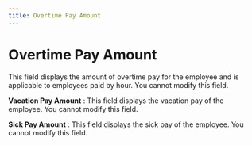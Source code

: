 ```yaml
---
title: Overtime Pay Amount
---
```


# Overtime Pay Amount


This field displays the amount of overtime pay for the employee and is applicable to employees paid by hour. You cannot modify this field.


**Vacation Pay Amount**
: This field displays the vacation pay of the employee. You cannot modify this field.


**Sick Pay Amount**
: This field displays the sick pay of the employee. You cannot modify this field.
